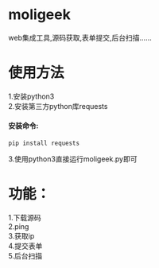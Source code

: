 # moligeek
web集成工具,源码获取,表单提交,后台扫描......  
# 使用方法  
1.安装python3  
2.安装第三方python库requests  
  #### 安装命令:
    pip install requests  
3.使用python3直接运行moligeek.py即可  
# 功能：
1.下载源码  
2.ping  
3.获取ip  
4.提交表单  
5.后台扫描  

